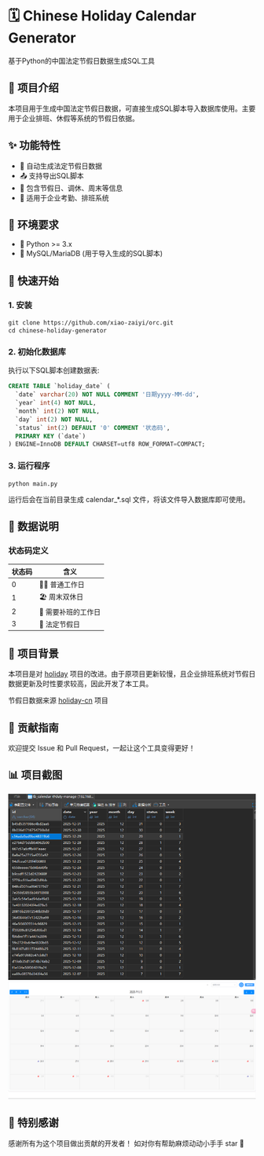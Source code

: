 # 🗓️ Chinese Holiday Calendar Generator
基于Python的中国法定节假日数据生成SQL工具

## 🎯 项目介绍
本项目用于生成中国法定节假日数据，可直接生成SQL脚本导入数据库使用。主要用于企业排班、休假等系统的节假日依据。
## ✨ 功能特性
- 🔄 自动生成法定节假日数据 
- 📤 支持导出SQL脚本
- 📅 包含节假日、调休、周末等信息
- 🏢 适用于企业考勤、排班系统


## 🔧 环境要求
- 🐍 Python >= 3.x
- 💾 MySQL/MariaDB (用于导入生成的SQL脚本)

## 🚀 快速开始

### 1. 安装
```shell
git clone https://github.com/xiao-zaiyi/orc.git
cd chinese-holiday-generator
```

### 2. 初始化数据库
执行以下SQL脚本创建数据表:
```sql
CREATE TABLE `holiday_date` (
  `date` varchar(20) NOT NULL COMMENT '日期yyyy-MM-dd',
  `year` int(4) NOT NULL,
  `month` int(2) NOT NULL,
  `day` int(2) NOT NULL,
  `status` int(2) DEFAULT '0' COMMENT '状态码',
  PRIMARY KEY (`date`)
) ENGINE=InnoDB DEFAULT CHARSET=utf8 ROW_FORMAT=COMPACT;
```


### 3. 运行程序
```shell
python main.py
```

运行后会在当前目录生成 calendar_*.sql 文件，将该文件导入数据库即可使用。

## 📖 数据说明

### 状态码定义
| 状态码 | 含义 |
|--------|------|
| 0 | 👨‍💼 普通工作日 |
| 1 | 🏖️ 周末双休日 |
| 2 | 💪 需要补班的工作日 |
| 3 | 🎉 法定节假日 |



## 📝 项目背景
本项目是对 [holiday](https://github.com/Haoshenqi0123/holiday) 项目的改进。由于原项目更新较慢，且企业排班系统对节假日数据更新及时性要求较高，因此开发了本工具。

节假日数据来源 [holiday-cn](https://github.com/NateScarlet/holiday-cn/blob/master) 项目

## 🤝 贡献指南
欢迎提交 Issue 和 Pull Request，一起让这个工具变得更好！

## 📊 项目截图
![img.png](img/img.png)
![img.png](img2/img.png)

## 🌟 特别感谢
感谢所有为这个项目做出贡献的开发者！
如对你有帮助麻烦动动小手手 star 🌟